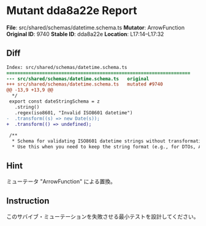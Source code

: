 # Mutant dda8a22e Report

**File**: src/shared/schemas/datetime.schema.ts
**Mutator**: ArrowFunction
**Original ID**: 9740
**Stable ID**: dda8a22e
**Location**: L17:14–L17:32

## Diff

```diff
Index: src/shared/schemas/datetime.schema.ts
===================================================================
--- src/shared/schemas/datetime.schema.ts	original
+++ src/shared/schemas/datetime.schema.ts	mutated #9740
@@ -13,9 +13,9 @@
  */
 export const dateStringSchema = z
   .string()
   .regex(iso8601, "Invalid ISO8601 datetime")
-  .transform((s) => new Date(s));
+  .transform(() => undefined);
 
 /**
  * Schema for validating ISO8601 datetime strings without transformation
  * Use this when you need to keep the string format (e.g., for DTOs, API responses)
```

## Hint

ミューテータ "ArrowFunction" による置換。

## Instruction

このサバイブ・ミューテーションを失敗させる最小テストを設計してください。
